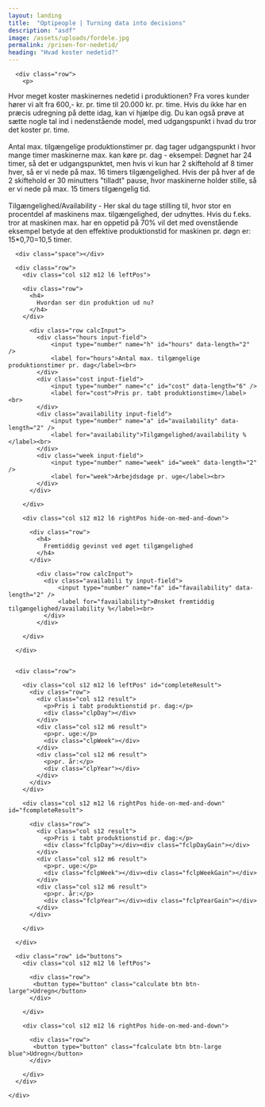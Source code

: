 ```yaml
---
layout: landing
title:  "Optipeople | Turning data into decisions"
description: "asdf"
image: /assets/uploads/fordele.jpg
permalink: /prisen-for-nedetid/
heading: "Hvad koster nedetid?"
---
```




  <section class="scrollspy" id="calculator">
    <div class="container">

      <div class="row">
        <p>
Hvor meget koster maskinernes nedetid i produktionen? Fra vores kunder hører vi alt fra 600,- kr. pr. time til 20.000 kr. pr. time. Hvis du ikke har en præcis udregning på dette idag, kan vi hjælpe dig. Du kan også prøve at sætte nogle tal ind i nedenstående model, med udgangspunkt i hvad du tror det koster pr. time.
<br><br>
Antal max. tilgængelige produktionstimer pr. dag tager udgangspunkt i hvor mange timer maskinerne max. kan køre pr. dag - eksempel: Døgnet har 24 timer, så det er udgangspunktet, men hvis vi kun har 2 skiftehold af 8 timer hver, så er vi nede på max. 16 timers tilgængelighed. Hvis der på hver af de 2 skiftehold er 30 minutters "tilladt" pause, hvor maskinerne holder stille, så er vi nede på max. 15 timers tilgængelig tid.
<br><br>
Tilgængelighed/Availability - Her skal du tage stilling til, hvor stor en procentdel af maskinens max. tilgængelighed, der udnyttes. Hvis du f.eks. tror at maskinen max. har en oppetid på 70% vil det med ovenstående eksempel betyde at den effektive produktionstid for maskinen pr. døgn er: 15*0,70=10,5 timer.
<br>
        </p>
      </div>

      <div class="space"></div>

      <div class="row">
        <div class="col s12 m12 l6 leftPos">

        <div class="row">
          <h4>
            Hvordan ser din produktion ud nu?
          </h4>
        </div>

          <div class="row calcInput">
            <div class="hours input-field">
                <input type="number" name="h" id="hours" data-length="2" />
                <label for="hours">Antal max. tilgængelige produktionstimer pr. dag</label><br>
            </div>
            <div class="cost input-field">
                <input type="number" name="c" id="cost" data-length="6" />
                <label for="cost">Pris pr. tabt produktionstime</label><br>
            </div>
            <div class="availability input-field">
                <input type="number" name="a" id="availability" data-length="2" />
                <label for="availability">Tilgængelighed/availability %</label><br>
            </div>
            <div class="week input-field">
                <input type="number" name="week" id="week" data-length="2" />
                <label for="week">Arbejdsdage pr. uge</label><br>
            </div>
          </div>

        </div>

        <div class="col s12 m12 l6 rightPos hide-on-med-and-down">

          <div class="row">
            <h4>
              Fremtiddig gevinst ved øget tilgængelighed
            </h4>
          </div>

            <div class="row calcInput">
              <div class="availabili ty input-field">
                  <input type="number" name="fa" id="favailability" data-length="2" />
                  <label for="favailability">Ønsket fremtiddig tilgængelighed/availability %</label><br>
              </div>
            </div>

        </div>

      </div>


      <div class="row">

        <div class="col s12 m12 l6 leftPos" id="completeResult">
          <div class="row">
            <div class="col s12 result">
              <p>Pris i tabt produktionstid pr. dag:</p>
              <div class="clpDay"></div>
            </div>
            <div class="col s12 m6 result">
              <p>pr. uge:</p>
              <div class="clpWeek"></div>
            </div>
            <div class="col s12 m6 result">
              <p>pr. år:</p>
              <div class="clpYear"></div>
            </div>
          </div>
        </div>

        <div class="col s12 m12 l6 rightPos hide-on-med-and-down" id="fcompleteResult">

          <div class="row">
            <div class="col s12 result">
              <p>Pris i tabt produktionstid pr. dag:</p>
              <div class="fclpDay"></div><div class="fclpDayGain"></div>
            </div>
            <div class="col s12 m6 result">
              <p>pr. uge:</p>
              <div class="fclpWeek"></div><div class="fclpWeekGain"></div>
            </div>
            <div class="col s12 m6 result">
              <p>pr. år:</p>
              <div class="fclpYear"></div><div class="fclpYearGain"></div>
            </div>
          </div>

        </div>

      </div>

      <div class="row" id="buttons">
        <div class="col s12 m12 l6 leftPos">

          <div class="row">
           <button type="button" class="calculate btn btn-large">Udregn</button>
          </div>

        </div>

        <div class="col s12 m12 l6 rightPos hide-on-med-and-down">

          <div class="row">
           <button type="button" class="fcalculate btn btn-large blue">Udregn</button>
          </div>

        </div>
      </div>

    </div>
  </section>
